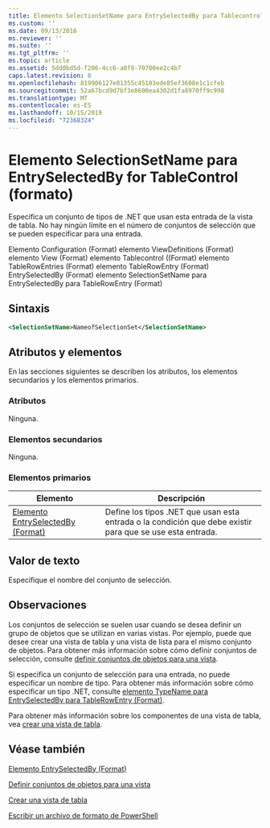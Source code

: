 ```yaml
---
title: Elemento SelectionSetName para EntrySelectedBy para Tablecontrol ((Format) | Microsoft Docs
ms.custom: ''
ms.date: 09/13/2016
ms.reviewer: ''
ms.suite: ''
ms.tgt_pltfrm: ''
ms.topic: article
ms.assetid: 5dd0bd5d-f206-4cc6-a0f8-70700ee2c4b7
caps.latest.revision: 8
ms.openlocfilehash: 819906127e81355c45103ede85ef3608e1c1cfeb
ms.sourcegitcommit: 52a67bcd9d7bf3e8600ea4302d1fa8970ff9c998
ms.translationtype: MT
ms.contentlocale: es-ES
ms.lasthandoff: 10/15/2019
ms.locfileid: "72368324"
---
```

# <a name="selectionsetname-element-for-entryselectedby-for-tablecontrol-format"></a>Elemento SelectionSetName para EntrySelectedBy for TableControl (formato)

Especifica un conjunto de tipos de .NET que usan esta entrada de la vista de tabla. No hay ningún límite en el número de conjuntos de selección que se pueden especificar para una entrada.

Elemento Configuration (Format) elemento ViewDefinitions (Format) elemento View (Format) elemento Tablecontrol ((Format) elemento TableRowEntries (Format) elemento TableRowEntry (Format) EntrySelectedBy (Format) elemento SelectionSetName para EntrySelectedBy para TableRowEntry (Format)

## <a name="syntax"></a>Sintaxis

```xml
<SelectionSetName>NameofSelectionSet</SelectionSetName>
```

## <a name="attributes-and-elements"></a>Atributos y elementos

En las secciones siguientes se describen los atributos, los elementos secundarios y los elementos primarios.

### <a name="attributes"></a>Atributos

Ninguna.

### <a name="child-elements"></a>Elementos secundarios

Ninguna.

### <a name="parent-elements"></a>Elementos primarios

|Elemento|Descripción|
|-------------|-----------------|
|[Elemento EntrySelectedBy (Format)](./entryselectedby-element-for-tablerowentry-for-tablecontrol-format.md)|Define los tipos .NET que usan esta entrada o la condición que debe existir para que se use esta entrada.|

## <a name="text-value"></a>Valor de texto

Especifique el nombre del conjunto de selección.

## <a name="remarks"></a>Observaciones

Los conjuntos de selección se suelen usar cuando se desea definir un grupo de objetos que se utilizan en varias vistas. Por ejemplo, puede que desee crear una vista de tabla y una vista de lista para el mismo conjunto de objetos. Para obtener más información sobre cómo definir conjuntos de selección, consulte [definir conjuntos de objetos para una vista](./defining-selection-sets.md).

Si especifica un conjunto de selección para una entrada, no puede especificar un nombre de tipo. Para obtener más información sobre cómo especificar un tipo .NET, consulte [elemento TypeName para EntrySelectedBy para TableRowEntry (Format)](./typename-element-for-entryselectedby-for-tablecontrol-format.md).

Para obtener más información sobre los componentes de una vista de tabla, vea [crear una vista de tabla](./creating-a-table-view.md).

## <a name="see-also"></a>Véase también

[Elemento EntrySelectedBy (Format)](./entryselectedby-element-for-tablerowentry-for-tablecontrol-format.md)

[Definir conjuntos de objetos para una vista](./defining-selection-sets.md)

[Crear una vista de tabla](./creating-a-table-view.md)

[Escribir un archivo de formato de PowerShell](./writing-a-powershell-formatting-file.md)

